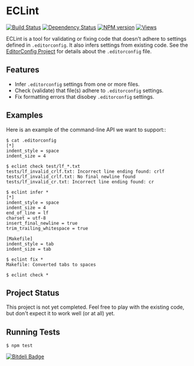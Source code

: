 ﻿ECLint
=====================

[![Build Status][]](https://travis-ci.org/jedmao/eclint)
[![Dependency Status][]](https://gemnasium.com/jedmao/eclint)
[![NPM version][]](http://badge.fury.io/js/eclint)
[![Views][]](https://sourcegraph.com/github.com/jedmao/eclint)


ECLint is a tool for validating or fixing code that doesn't adhere to settings
defined in `.editorconfig`. It also infers settings from existing code. See the
[EditorConfig Project][] for details about the `.editorconfig` file.


Features
--------

* Infer `.editorconfig` settings from one or more files.
* Check (validate) that file(s) adhere to `.editorconfig` settings.
* Fix formatting errors that disobey `.editorconfig` settings.


Examples
--------

Here is an example of the command-line API we want to support::

    $ cat .editorconfig
    [*]
    indent_style = space
    indent_size = 4

    $ eclint check test/lf_*.txt
    tests/lf_invalid_crlf.txt: Incorrect line ending found: crlf
    tests/lf_invalid_crlf.txt: No final newline found
    tests/lf_invalid_cr.txt: Incorrect line ending found: cr

    $ eclint infer *
    [*]
    indent_style = space
    indent_size = 4
    end_of_line = lf
    charset = utf-8
    insert_final_newline = true
    trim_trailing_whitespace = true

    [Makefile]
    indent_style = tab
    indent_size = tab

    $ eclint fix *
    Makefile: Converted tabs to spaces

    $ eclint check *


Project Status
--------------

This project is not yet completed.  Feel free to play with the existing code,
but don't expect it to work well (or at all) yet.


Running Tests
-------------

    $ npm test


[Build Status]: https://travis-ci.org/jedmao/eclint.png?branch=master
[Dependency Status]: https://gemnasium.com/jedmao/eclint.png
[NPM Version]: https://badge.fury.io/js/eclint.png
[Views]: https://sourcegraph.com/api/repos/github.com/jedmao/eclint/counters/views-24h.png
[NPM]: (https://nodei.co/npm/codepainter.png?downloads=true)
[EditorConfig Project]: http://editorconfig.org/


[![Bitdeli Badge](https://d2weczhvl823v0.cloudfront.net/jedmao/eclint/trend.png)](https://bitdeli.com/free "Bitdeli Badge")
